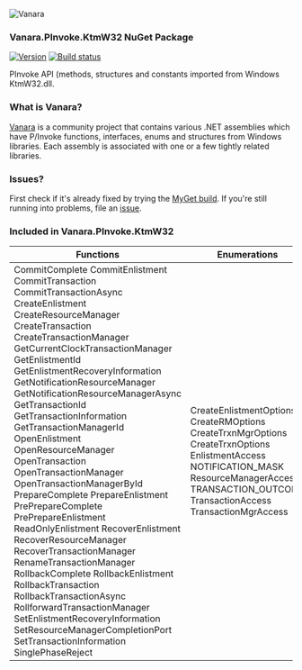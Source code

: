 ﻿![Vanara](https://raw.githubusercontent.com/dahall/Vanara/master/docs/icons/VanaraHeading.png)
### **Vanara.PInvoke.KtmW32 NuGet Package**
[![Version](https://img.shields.io/nuget/v/Vanara.PInvoke.KtmW32?label=NuGet&style=flat-square)](https://github.com/dahall/Vanara/releases)
[![Build status](https://github.com/dahall/Vanara/actions/workflows/cibuild.yml/badge.svg?branch=master)](https://github.com/dahall/Vanara/actions/workflows/cibuild.yml)

PInvoke API (methods, structures and constants imported from Windows KtmW32.dll.

### **What is Vanara?**

[Vanara](https://github.com/dahall/Vanara) is a community project that contains various .NET assemblies which have P/Invoke functions, interfaces, enums and structures from Windows libraries. Each assembly is associated with one or a few tightly related libraries.

### **Issues?**

First check if it's already fixed by trying the [MyGet build](https://www.myget.org/feed/Packages/vanara).
If you're still running into problems, file an [issue](https://github.com/dahall/Vanara/issues).

### **Included in Vanara.PInvoke.KtmW32**

Functions | Enumerations | Structures
--- | --- | ---
CommitComplete CommitEnlistment CommitTransaction CommitTransactionAsync CreateEnlistment CreateResourceManager CreateTransaction CreateTransactionManager GetCurrentClockTransactionManager GetEnlistmentId GetEnlistmentRecoveryInformation GetNotificationResourceManager GetNotificationResourceManagerAsync GetTransactionId GetTransactionInformation GetTransactionManagerId OpenEnlistment OpenResourceManager OpenTransaction OpenTransactionManager OpenTransactionManagerById PrepareComplete PrepareEnlistment PrePrepareComplete PrePrepareEnlistment ReadOnlyEnlistment RecoverEnlistment RecoverResourceManager RecoverTransactionManager RenameTransactionManager RollbackComplete RollbackEnlistment RollbackTransaction RollbackTransactionAsync RollforwardTransactionManager SetEnlistmentRecoveryInformation SetResourceManagerCompletionPort SetTransactionInformation SinglePhaseReject  | CreateEnlistmentOptions CreateRMOptions CreateTrxnMgrOptions CreateTrxnOptions EnlistmentAccess NOTIFICATION_MASK ResourceManagerAccess TRANSACTION_OUTCOME TransactionAccess TransactionMgrAccess                               | TRANSACTION_NOTIFICATION TRANSACTION_NOTIFICATION_RECOVERY_ARGUMENT HENLISTMENT HRESMGR HTRXNMGR                                   
